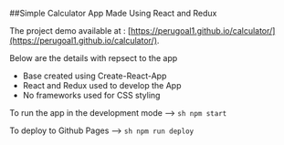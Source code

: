 ##Simple Calculator App Made Using React and Redux

The project demo available at : [https://perugoal1.github.io/calculator/](https://perugoal1.github.io/calculator/).

Below are the details with repsect to the app
 - Base created using Create-React-App
 - React and Redux used to develop the App
 - No frameworks used for CSS styling



To run the app in the development mode --> ```sh npm start ```

To deploy to Github Pages --> ```sh npm run deploy ```